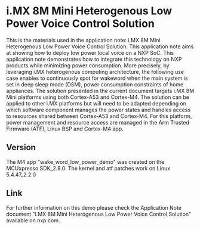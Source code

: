 # i.MX 8M Mini Heterogenous Low Power Voice Control Solution


This is the materials used in the application note: i.MX 8M Mini Heterogenous Low Power Voice Control Solution. This application note aims at showing how to deploy low power local voice on a NXP SoC. This application note demonstrates how to integrate this technology on NXP products while minimizing power consumption. More precisely, by leveraging i.MX  heterogenous computing architecture, the following use case enables to continuously spot for wakeword when the main system is set in deep sleep mode (DSM), power consumption constraints of home appliances. The solution presented in the current document targets i.MX 8M Mini platforms using both Cortex-A53 and Cortex-M4. The solution can be applied to other i.MX platforms but will need to be adapted depending on which software component manages the power states and handles access to resources shared between Cortex-A53 and Cortex-M4. For this platform, power management and resource access are managed in the Arm Trusted Firmware (ATF), Linux BSP and Cortex-M4 app.

## Version

The M4 app "wake_word_low_power_demo" was created on the MCUxpresso SDK_2.8.0.
The kernel and atf patches work on Linux 5.4.47_2.2.0

## Link

For further information on this demo please check the Application Note document "i.MX 8M Mini Heterogenous Low Power Voice Control Solution" available on nxp.com.



